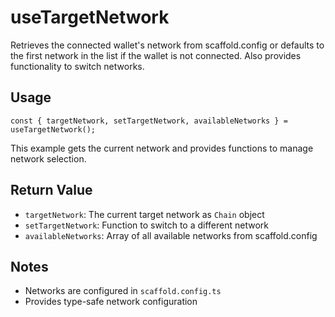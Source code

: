 # useTargetNetwork

Retrieves the connected wallet's network from scaffold.config or defaults to the first network in the list if the wallet is not connected. Also provides functionality to switch networks.

## Usage
```tsx
const { targetNetwork, setTargetNetwork, availableNetworks } = useTargetNetwork();
```

This example gets the current network and provides functions to manage network selection.

## Return Value
* `targetNetwork`: The current target network as `Chain` object
* `setTargetNetwork`: Function to switch to a different network
* `availableNetworks`: Array of all available networks from scaffold.config

## Notes
- Networks are configured in `scaffold.config.ts`
- Provides type-safe network configuration